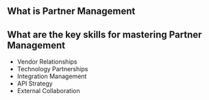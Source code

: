 ## What is Partner Management

## What are the key skills for mastering Partner Management 

- Vendor Relationships
- Technology Partnerships
- Integration Management
- API Strategy
- External Collaboration 